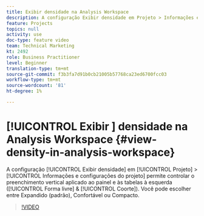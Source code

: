 ```yaml
---
title: Exibir densidade na Analysis Workspace
description: A configuração Exibir densidade em Projeto > Informações e configurações permite controlar o preenchimento vertical aplicado ao painel e às tabelas à esquerda (Forma livre e coorte). Você pode escolher entre Expandido (padrão), Confortável ou Compacto.
feature: Projects
topics: null
activity: use
doc-type: feature video
team: Technical Marketing
kt: 2492
role: Business Practitioner
level: Beginner
translation-type: tm+mt
source-git-commit: f3b3fa7d91b0cb21005b57768ca23ed6700fcc03
workflow-type: tm+mt
source-wordcount: '81'
ht-degree: 1%

---
```



# [!UICONTROL Exibir ] densidade na Analysis Workspace  {#view-density-in-analysis-workspace}

A configuração [!UICONTROL Exibir densidade] em [!UICONTROL Projeto] > [!UICONTROL Informações e configurações do projeto] permite controlar o preenchimento vertical aplicado ao painel e às tabelas à esquerda ([!UICONTROL Forma livre] &amp; [!UICONTROL Coorte]). Você pode escolher entre Expandido (padrão), Confortável ou Compacto.

>[!VIDEO](https://video.tv.adobe.com/v/25963/?quality=12)
